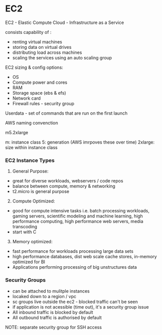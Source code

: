 # EC2

EC2 - Elastic Compute Cloud - Infrastructure as a Service

consists capability of :

- renting virtual machines
- storing data on virtual drives
- distributing load across machines
- scaling the services using an auto scaling group

EC2 sizing & config options:

- OS
- Compute power and cores
- RAM
- Storage space (ebs & efs)
- Network card
- Firewall rules - security group

Userdata - set of commands that are run on the first launch

AWS naming convenction

m5.2xlarge

m: instance class
5: generation (AWS imrpoves these over time)
2xlarge: size within instance class

### EC2 Instance Types

1. General Purpose:

- great for diverse workloads, webservers / code repos
- balance between compute, memory & networking
- t2.micro is general purpose

2. Compute Optimized:

- good for compute intensive tasks i.e. batch processing workloads, gaming servers, scientific modeling and machine learning, high performance computing, high performance web servers, media transcoding
- start with C

3. Memory optimized:

- fast performance for workloads processing large data sets
- high performance databases, dist web scale cache stores, in-memory optimized for BI
- Applications performing processing of big unstructures data

### Security Groups

- can be attached to mulitple instances
- locaked down to a region / vpc
- sc groups live outside the ec2 - blocked traffic can't be seen
- if application is not acessible (time out), it's a security group issue
- All inbound traffic is blocked by default
- All outbound traffic is authorised by default

NOTE: separate security group for SSH access

